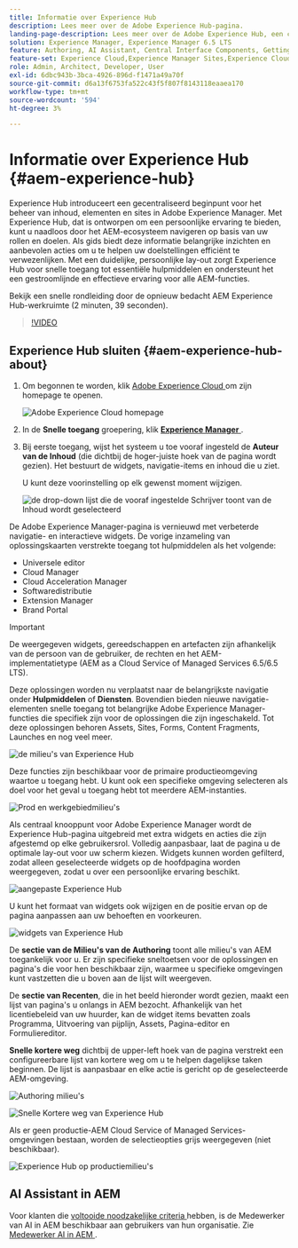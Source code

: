 ```yaml
---
title: Informatie over Experience Hub
description: Lees meer over de Adobe Experience Hub-pagina.
landing-page-description: Lees meer over de Adobe Experience Hub, een centraal startpunt voor toegang tot alle AEM-mogelijkheden.
solution: Experience Manager, Experience Manager 6.5 LTS
feature: Authoring, AI Assistant, Central Interface Components, Getting Started, Onboarding, Programs, Workflows
feature-set: Experience Cloud,Experience Manager Sites,Experience Cloud Services
role: Admin, Architect, Developer, User
exl-id: 6dbc943b-3bca-4926-896d-f1471a49a70f
source-git-commit: d6a13f6753fa522c43f5f807f8143118eaaea170
workflow-type: tm+mt
source-wordcount: '594'
ht-degree: 3%

---
```


# Informatie over Experience Hub {#aem-experience-hub}

Experience Hub introduceert een gecentraliseerd beginpunt voor het beheer van inhoud, elementen en sites in Adobe Experience Manager. Met Experience Hub, dat is ontworpen om een persoonlijke ervaring te bieden, kunt u naadloos door het AEM-ecosysteem navigeren op basis van uw rollen en doelen. Als gids biedt deze informatie belangrijke inzichten en aanbevolen acties om u te helpen uw doelstellingen efficiënt te verwezenlijken. Met een duidelijke, persoonlijke lay-out zorgt Experience Hub voor snelle toegang tot essentiële hulpmiddelen en ondersteunt het een gestroomlijnde en effectieve ervaring voor alle AEM-functies.

Bekijk een snelle rondleiding door de opnieuw bedacht AEM Experience Hub-werkruimte (2 minuten, 39 seconden).

>[!VIDEO](https://video.tv.adobe.com/v/3475198/?learn=on&enablevpops&captions=dut)

<!--
Available as a private beta, Experience Hub offers an optimized experience focused on improving workflows, prioritizing goals, and delivering results. Opting in lets you influence Experience Hub's development by providing feedback that helps shape its future and enhances its value for the entire AEM community. -->

## Experience Hub sluiten {#aem-experience-hub-about}

1. Om begonnen te worden, klik [ Adobe Experience Cloud ](https://experience.adobe.com/#/@foundationinternal/home) om zijn homepage te openen.

   ![ Adobe Experience Cloud homepage ](/help/assets/assets-experience-hub/experience-cloud-experiencemanager-ams.png)

1. In de **Snelle toegang** groepering, klik [**Experience Manager** ](https://experience.adobe.com).
1. Bij eerste toegang, wijst het systeem u toe vooraf ingesteld de **Auteur van de Inhoud** (die dichtbij de hoger-juiste hoek van de pagina wordt gezien). Het bestuurt de widgets, navigatie-items en inhoud die u ziet.

   U kunt deze voorinstelling op elk gewenst moment wijzigen.

   ![ de drop-down lijst die de vooraf ingestelde Schrijver toont van de Inhoud wordt geselecteerd ](/help/assets/assets-experience-hub/experience-hub-role-selection.png)


De Adobe Experience Manager-pagina is vernieuwd met verbeterde navigatie- en interactieve widgets. De vorige inzameling van oplossingskaarten verstrekte toegang tot hulpmiddelen als het volgende:

* Universele editor
* Cloud Manager
* Cloud Acceleration Manager
* Softwaredistributie
* Extension Manager
* Brand Portal

>[!IMPORTANT]
>
>De weergegeven widgets, gereedschappen en artefacten zijn afhankelijk van de persoon van de gebruiker, de rechten en het AEM-implementatietype (AEM as a Cloud Service of Managed Services 6.5/6.5 LTS).

Deze oplossingen worden nu verplaatst naar de belangrijkste navigatie onder **Hulpmiddelen** of **Diensten**. Bovendien bieden nieuwe navigatie-elementen snelle toegang tot belangrijke Adobe Experience Manager-functies die specifiek zijn voor de oplossingen die zijn ingeschakeld. Tot deze oplossingen behoren Assets, Sites, Forms, Content Fragments, Launches en nog veel meer.

![ de milieu&#39;s van Experience Hub ](/help/assets/assets-experience-hub/experience-hub-author-environments-ams.png)

Deze functies zijn beschikbaar voor de primaire productieomgeving waartoe u toegang hebt. U kunt ook een specifieke omgeving selecteren als doel voor het geval u toegang hebt tot meerdere AEM-instanties.

![ Prod en werkgebiedmilieu&#39;s ](/help/assets/assets-experience-hub/experience-hub-prod-stage-ams.png)

Als centraal knooppunt voor Adobe Experience Manager wordt de Experience Hub-pagina uitgebreid met extra widgets en acties die zijn afgestemd op elke gebruikersrol. Volledig aanpasbaar, laat de pagina u de optimale lay-out voor uw scherm kiezen. Widgets kunnen worden gefilterd, zodat alleen geselecteerde widgets op de hoofdpagina worden weergegeven, zodat u over een persoonlijke ervaring beschikt.

![ aangepaste Experience Hub ](/help/assets/assets-experience-hub/experience-hub-custom-ams.png)

U kunt het formaat van widgets ook wijzigen en de positie ervan op de pagina aanpassen aan uw behoeften en voorkeuren.

![ widgets van Experience Hub ](/help/assets/assets-experience-hub/experience-hub-custom-widgets-ams.png)

De **sectie van de Milieu&#39;s van de Authoring** toont alle milieu&#39;s van AEM toegankelijk voor u. Er zijn specifieke sneltoetsen voor de oplossingen en pagina&#39;s die voor hen beschikbaar zijn, waarmee u specifieke omgevingen kunt vastzetten die u boven aan de lijst wilt weergeven.

De **sectie van Recenten**, die in het beeld hieronder wordt gezien, maakt een lijst van pagina&#39;s u onlangs in AEM bezocht. Afhankelijk van het licentiebeleid van uw huurder, kan de widget items bevatten zoals Programma, Uitvoering van pijplijn, Assets, Pagina-editor en Formuliereditor.

**Snelle kortere weg** dichtbij de upper-left hoek van de pagina verstrekt een configureerbare lijst van kortere weg om u te helpen dagelijkse taken beginnen. De lijst is aanpasbaar en elke actie is gericht op de geselecteerde AEM-omgeving.

![ Authoring milieu&#39;s ](/help/assets/assets-experience-hub/experience-hub-recents-ams.png)

![ Snelle Kortere weg van Experience Hub ](/help/assets/assets-experience-hub/experience-hub-quick-shortcuts-ams.png)

Als er geen productie-AEM Cloud Service of Managed Services-omgevingen bestaan, worden de selectieopties grijs weergegeven (niet beschikbaar).

![ Experience Hub op productiemilieu&#39;s ](/help/assets/assets-experience-hub/experience-hub-no-prod-environs-ams.png)

## AI Assistant in AEM

Voor klanten die [ voltooide noodzakelijke criteria ](/help/ai-assistant-in-aem.md#get-access) hebben, is de Medewerker van AI in AEM beschikbaar aan gebruikers van hun organisatie. Zie [ Medewerker AI in AEM ](/help/ai-assistant-in-aem.md).
